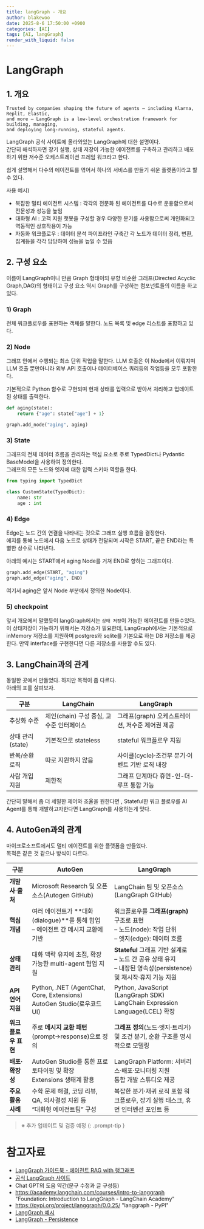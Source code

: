 ```yaml
---
title: langGraph - 개요
author: blakewoo
date: 2025-8-6 17:50:00 +0900
categories: [AI]
tags: [AI, langGraph]
render_with_liquid: false
---
```


# LangGraph
## 1. 개요
```
Trusted by companies shaping the future of agents – including Klarna, Replit, Elastic,
and more – LangGraph is a low-level orchestration framework for building, managing,
and deploying long-running, stateful agents.
```

LangGraph 공식 사이트에 올라와있는 LangGraph에 대한 설명이다.   
간단히 해석하자면 장기 실행, 상태 저장이 가능한 에이전트를 구축하고 관리하고 배포하기 위한 저수준 오케스트레이션 프레임 워크라고 한다.    

쉽게 설명해서 다수의 에이전트를 엮어서 하나의 서비스를 만들기 쉬운 플랫폼이라고 할 수 있다.

사용 예시)
- 복잡한 멀티 에이전트 시스템 : 각각의 전문화 된 에이전트를 다수로 운용함으로써 전문성과 성능을 높임
- 대화형 AI : 고객 지원 챗봇을 구성할 경우 다양한 분기를 사용함으로써 개인화되고 역동적인 상호작용이 가능
- 자동화 워크플로우 : 데이터 분석 파이프라인 구축간 각 노드가 데이터 정리, 변환, 집계등을 각각 담당하여 성능을 높일 수 있음

## 2. 구성 요소
이름이 LangGraph이니 만큼 Graph 형태이되 유향 비순환 그래프(Directed Acyclic Graph,DAG)의 형태이고
구성 요소 역시 Graph를 구성하는 컴포넌트들의 이름을 하고 있다.

### 1) Graph
전체 워크플로우를 표현하는 객체를 말한다. 노드 목록 및 edge 리스트를 포함하고 있다.

### 2) Node
그래프 안에서 수행되는 최소 단위 작업을 말한다. LLM 호출은 이 Node에서 이뤄지며 LLM 호출 뿐만아니라
외부 API 호출이나 데이터베이스 쿼리등의 작업등을 모두 포함한다.

기본적으로 Python 함수로 구현되며 현재 상태를 입력으로 받아서 처리하고 업데이트된 상태를 출력한다.

```python
def aging(state):
    return {"age": state["age"] + 1}

graph.add_node("aging", aging)
```
### 3) State
그래프의 전체 데이터 흐름을 관리하는 핵심 요소로 주로 TypedDict나 Pydantic BaseModel을 사용하여 정의한다.   
그래프의 모든 노드와 엣지에 대한 입력 스키마 역할을 한다.

```python
from typing import TypedDict

class CustomState(TypedDict):
    name: str
    age : int
```

### 4) Edge
Edge는 노드 간의 연결을 나타내는 것으로 그래프 실행 흐름을 결정한다.   
에지를 통해 노드에서 다음 노드로 상태가 전달되며 시작은 START, 끝은 END라는 특별한 상수로 나타낸다.

아래의 예시는 START에서 aging Node를 거쳐 END로 향하는 그래프이다.

```python
graph.add_edge(START, "aging")
graph.add_edge("aging", END)
```

여기서 aging은 앞서 Node 부분에서 정의한 Node이다.

### 5) checkpoint
앞서 개요에서 말했듯이 langGraph에서는 ```상태 저장```이 가능한 에이전트를 만들수있다.   
이 상태저장이 가능하기 위해서는 저장소가 필요한데, LangGraph에서는 기본적으로 inMemory 저장소를 지원하며
postgres와 sqlite를 기본으로 하는 DB 저장소를 제공한다.
만약 interface를 구현한다면 다른 저장소를 사용할 수도 있다.

## 3. LangChain과의 관계
동일한 곳에서 만들었다. 하지만 목적이 좀 다르다.    
아래의 표를 살펴보자.

| 구분                                  | LangChain                  | LangGraph                      |
| ----------------------------------- | -------------------------- | ------------------------------ |
| 추상화 수준                              | 체인(chain) 구성 중심, 고수준 인터페이스 | 그래프(graph) 오케스트레이션, 저수준 제어권 제공 |
| 상태 관리(state)                        | 기본적으로 stateless            | stateful 워크플로우 지원              |
| 반복/순환 로직                            | 따로 지원하지 않음                 | 사이클(cycle)·조건부 분기·이벤트 기반 로직 내장 |
| 사람 개입 지원                            | 제한적                        | 그래프 단계마다 휴먼-인-더-루프 통합 가능       |

간단히 말해서 좀 더 세밀한 제어와 조율을 원한다면 , Stateful한 워크 플로우를 AI Agent를 통해
개발하고자한다면 LangGraph를 사용하는게 맞다.

## 4. AutoGen과의 관계
마이크로소프트에서도 멀티 에이전트를 위한 플랫폼을 만들었다.   
목적은 같은 것 같으나 방식이 다르다.   

| 구분            | AutoGen                                                                                | LangGraph                                                                                         |
| ------------- | -------------------------------------------------------------------------------------- | ------------------------------------------------------------------------------------------------- |
| **개발사·출처**    | Microsoft Research 및 오픈소스(Autogen GitHub)              | LangChain 팀 및 오픈소스(LangGraph GitHub)                              |
| **핵심 개념**     | 여러 에이전트가 \*\*대화(dialogue)\*\*를 통해 협업<br>– 에이전트 간 메시지 교환에 기반           | 워크플로우를 **그래프(graph)** 구조로 표현<br>– 노드(node): 작업 단위<br>– 엣지(edge): 데이터 흐름     |
| **상태 관리**     | 대화 맥락 유지에 초점, 확장 가능한 multi-agent 협업 지원                            | **Stateful** 그래프 기반 설계로<br>– 노드 간 공유 상태 유지<br>– 내장된 영속성(persistence) 및 재시작·휴지 기능 지원 |
| **API 언어 지원** | Python, .NET (AgentChat, Core, Extensions)<br>AutoGen Studio(로우코드 UI)  | Python, JavaScript (LangGraph SDK)<br>LangChain Expression Language(LCEL) 확장  |
| **워크플로우 표현**  | 주로 **메시지 교환 패턴**(prompt→response)으로 정의                                                 | **그래프 정의**(노드·엣지·트리거) 및 조건 분기, 순환 구조를 명시적으로 모델링                                        |
| **배포·확장성**    | AutoGen Studio를 통한 프로토타이핑 및 확장<br>Extensions 생태계 활용                   | LangGraph Platform: 서버리스·배포·모니터링 지원<br>통합 개발 스튜디오 제공                       |
| **주요 활용 사례**  | 수학 문제 해결, 코딩 리뷰, QA, 의사결정 지원 등<br>“대화형 에이전트팀” 구성                     | 복잡한 분기·재귀 로직 포함 워크플로우, 장기 실행 태스크, 휴먼 인터벤션 포인트 등                                      |



> ※ 추가 업데이트 및 검증 예정
{: .prompt-tip }

# 참고자료
- [LangGraph 가이드북 - 에이전트 RAG with 랭그래프](https://wikidocs.net/261590)
- [공식 LangGraph 사이트](https://langchain-ai.github.io/langgraph/)
- Chat GPT의 도움 약간(문구 수정과 글 구성등)
- https://academy.langchain.com/courses/intro-to-langgraph "Foundation: Introduction to LangGraph - LangChain Academy"
- https://pypi.org/project/langgraph/0.0.25/ "langgraph - PyPI"
- [LangGraph 예시](https://www.linkedin.com/pulse/exploring-frontiers-ai-top-5-use-cases-langchain-dileep-kumar-pandiya-hos3e/)
- [LangGraph - Persistence](https://langchain-ai.github.io/langgraph/concepts/persistence/)
